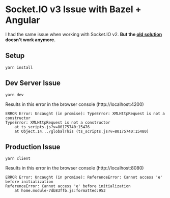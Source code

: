# Socket.IO v3 Issue with Bazel + Angular

I had the same issue when working with Socket.IO v2. **But the [old solution](https://stackoverflow.com/a/62314197/8586803) doesn't work anymore.**

## Setup

```
yarn install
```

## Dev Server Issue

```
yarn dev
```

Results in this error in the browser console (http://localhost:4200)

```
ERROR Error: Uncaught (in promise): TypeError: XMLHttpRequest is not a constructor
TypeError: XMLHttpRequest is not a constructor
    at ts_scripts.js?v=80175740:15476
    at Object.14.../globalThis (ts_scripts.js?v=80175740:15480)
```

## Production Issue

```
yarn client
```

Results in this error in the browser console (http://localhost:8080)

```
ERROR Error: Uncaught (in promise): ReferenceError: Cannot access 'e' before initialization
ReferenceError: Cannot access 'e' before initialization
    at home.module-7db83ffb.js:formatted:953
```
